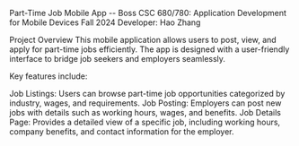 Part-Time Job Mobile App -- Boss
CSC 680/780: Application Development for Mobile Devices
Fall 2024
Developer: Hao Zhang

Project Overview
This mobile application allows users to post, view, and apply for part-time jobs efficiently. The app is designed with a user-friendly interface to bridge job seekers and employers seamlessly.

Key features include:

Job Listings: Users can browse part-time job opportunities categorized by industry, wages, and requirements.
Job Posting: Employers can post new jobs with details such as working hours, wages, and benefits.
Job Details Page: Provides a detailed view of a specific job, including working hours, company benefits, and contact information for the employer.
